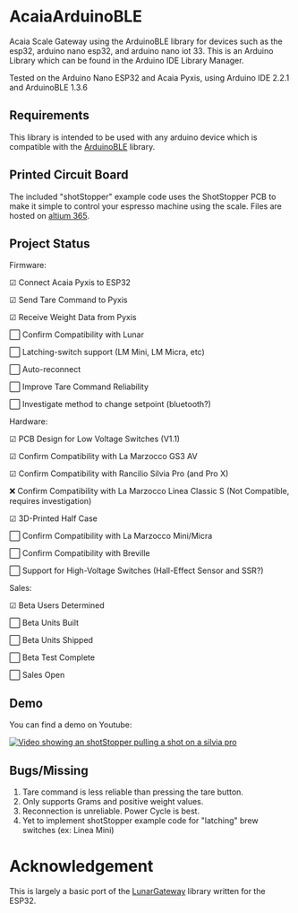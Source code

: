 # AcaiaArduinoBLE
Acaia Scale Gateway using the ArduinoBLE library for devices such as the esp32, arduino nano esp32, and arduino nano iot 33.
This is an Arduino Library which can be found in the Arduino IDE Library Manager.

Tested on the Arduino Nano ESP32 and Acaia Pyxis, using Arduino IDE 2.2.1 and ArduinoBLE 1.3.6

## Requirements
This library is intended to be used with any arduino device which is compatible with the [ArduinoBLE](https://www.arduino.cc/reference/en/libraries/arduinoble/) library.

## Printed Circuit Board
The included "shotStopper" example code uses the ShotStopper PCB to make it simple to control your espresso machine using the scale. Files are hosted on [altium 365](https://365.altium.com/files/A15F83F1-2418-4843-B2E7-787275773560).

## Project Status

Firmware:

☑ Connect Acaia Pyxis to ESP32

☑ Send Tare Command to Pyxis

☑ Receive Weight Data from Pyxis

⬜ Confirm Compatibility with Lunar

⬜ Latching-switch support (LM Mini, LM Micra, etc)

⬜ Auto-reconnect

⬜ Improve Tare Command Reliability

⬜ Investigate method to change setpoint (bluetooth?)

Hardware:

☑ PCB Design for Low Voltage Switches (V1.1)

☑ Confirm Compatibility with La Marzocco GS3 AV

☑ Confirm Compatibility with Rancilio Silvia Pro (and Pro X)

❌ Confirm Compatibility with La Marzocco Linea Classic S (Not Compatible, requires investigation)

☑ 3D-Printed Half Case

⬜ Confirm Compatibility with La Marzocco Mini/Micra

⬜ Confirm Compatibility with Breville

⬜ Support for High-Voltage Switches (Hall-Effect Sensor and SSR?)

Sales:

☑ Beta Users Determined

⬜ Beta Units Built

⬜ Beta Units Shipped

⬜ Beta Test Complete

⬜ Sales Open



## Demo

You can find a demo on Youtube:

[![Video showing an shotStopper pulling a shot on a silvia pro](https://img.youtube.com/vi/oP3Cmke6daE/0.jpg)](https://www.youtube.com/shorts/oP3Cmke6daE)

## Bugs/Missing
1. Tare command is less reliable than pressing the tare button.
2. Only supports Grams and positive weight values.
3. Reconnection is unreliable. Power Cycle is best.
4. Yet to implement shotStopper example code for "latching" brew switches (ex: Linea Mini)

# Acknowledgement
This is largely a basic port of the [LunarGateway](https://github.com/frowin/LunarGateway/) library written for the ESP32.

